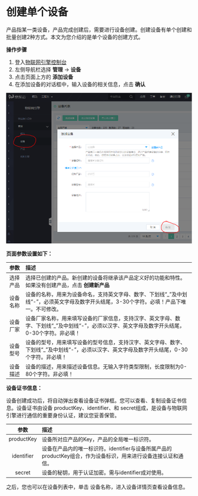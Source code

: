 # 创建单个设备

产品指某一类设备，产品完成创建后，需要进行设备创建。创建设备有单个创建和批量创建2种方式。本文为您介绍的是单个设备的创建方式。

**操作步骤**

1. 登入[物联网引擎控制台](https://iot-console.jdcloud.com/core/)
2. 左侧导航栏选择 **管理** -> **设备**
3. 点击页面上方的 **添加设备**
4. 在添加设备的对话框中，输入设备的相关信息，点击 **确认** 

![CreateSingleDevice](../../../../../image/IoT/IoT-Engine/CreateSingleDevice.png)

**页面参数设置如下：**

| 参数                  | 描述                 |
| :-------------------: | :------------------- |
|选择产品  | 选择已创建的产品。新创建的设备将继承该产品定义好的功能和特性。如果没有创建产品，点击 **创建新产品** |
|设备名称  | 设备的名称，用来为设备命名，支持英文字母、数字、下划线“_”及中划线“-”，必须英文字母及数字开头结尾，3-30个字符。必填！产品下唯一。不可修改。 | 
|设备厂家  | 设备厂家名称，用来填写设备的厂家信息，支持汉字、英文字母、数字、下划线“_”及中划线“-”，必须以汉字、英文字母及数字开头结尾，0-30个字符。非必填！ | 
|设备型号  | 设备的型号，用来填写设备的型号信息，支持汉字、英文字母、数字、下划线“_”及中划线“-”，必须以汉字、英文字母及数字开头结尾，0-30个字符。非必填！ | 
|设备描述  | 设备的描述，用来描述设备信息。无输入字符类型限制，长度限制为0-80个字符。非必填！| 

**设备证书信息：**

设备创建成功后，将自动弹出查看设备证书弹框。您可以查看、复制设备证书信息。设备证书由设备 productKey、identifier、和 secret组成，是设备与物联网引擎进行通信的重要身份认证，建议您妥善保管。

| 参数                  | 描述                 |
| :-------------------: | :------------------- |
|productKey  | 设备所对应产品的Key，产品的全局唯一标识符。 | 
|identifier  | 设备在产品内的唯一标识符。identifier与设备所属产品的productKey组合，作为设备标识，用来进行设备连接认证和通信。 | 
|secret  | 设备的秘钥，用于认证加密。需与identifier成对使用。 | 


之后，您也可以在设备列表中，单击 设备名称，进入设备详情页查看设备信息。

